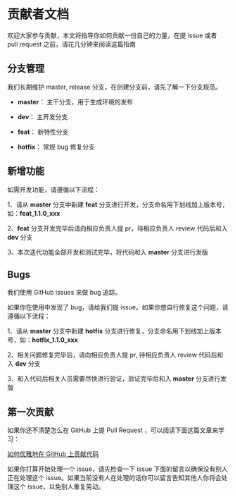 # 贡献者文档

欢迎大家参与贡献，本文将指导你如何贡献一份自己的力量，在提 issue 或者 pull request 之前，请花几分钟来阅读这篇指南

## 分支管理

我们长期维护 master, release 分支，在创建分支前，请先了解一下分支规范。

+ **master**： 主干分支，用于生成环境的发布

+ **dev**： 主开发分支

+ **feat**： 新特性分支

+ **hotfix**： 常规 bug 修复分支

## 新增功能

如需开发功能，请遵循以下流程：

1、请从 **master** 分支中新建 **feat** 分支进行开发，分支命名用下划线加上版本号，如：**feat_1.1.0_xxx**

2、**feat** 分支开发完毕后请向相应负责人提 pr，待相应负责人 review 代码后和入 **dev** 分支

3、本次迭代功能全部开发和测试完毕，将代码和入 **master** 分支进行发版

## Bugs

我们使用 GitHub issues 来做 bug 追踪。

如果你在使用中发现了 bug，请给我们提 issue。如果你想自行修复这个问题，请遵循以下流程：

1、请从 **master** 分支中新建 **hotfix** 分支进行修复，分支命名用下划线加上版本号，如：**hotfix_1.1.0_xxx**

2、相关问题修复完毕后，请向相应负责人提 pr, 待相应负责人 review 代码后和入 **dev** 分支

3、和入代码后相关人员需要尽快进行验证，验证完毕后和入 **master** 分支进行发版

## 第一次贡献

如果你还不清楚怎么在 GitHub 上提 Pull Request ，可以阅读下面这篇文章来学习：

[如何优雅地在 GitHub 上贡献代码](https://segmentfault.com/a/1190000000736629)

如果你打算开始处理一个 issue，请先检查一下 issue 下面的留言以确保没有别人正在处理这个 issue。如果当前没有人在处理的话你可以留言告知其他人你将会处理这个 issue，以免别人重复劳动。
